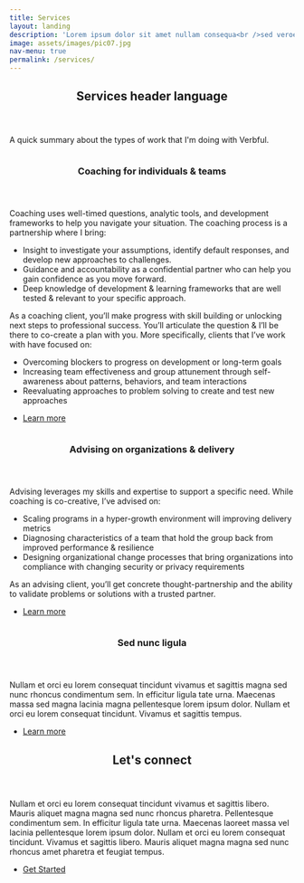 ```yaml
---
title: Services
layout: landing
description: 'Lorem ipsum dolor sit amet nullam consequa<br />sed veroeros. tempus adipiscing nulla.'
image: assets/images/pic07.jpg
nav-menu: true
permalink: /services/
---
```


<!-- Main -->
<div id="main">

<!-- One -->
<section id="one">
	<div class="inner">
		<header class="major">
			<h2>Services header language</h2>
		</header>
		<p>A quick summary about the types of work that I'm doing with Verbful.</p>
	</div>
</section>

<!-- Two -->
<section id="two" class="spotlights">
	<section>
		<a href="generic.html" class="image">
			<img src="{% link assets/images/pic08.jpg %}" alt="" data-position="center center" />
		</a>
		<div class="content">
			<div class="inner">
				<header class="major">
					<h3>Coaching for individuals & teams</h3>
				</header>
				<p>Coaching uses well-timed questions, analytic tools, and development frameworks to help you navigate your situation. The coaching process is a partnership where I bring:
	<ul>
			<li>Insight to investigate your assumptions, identify default responses, and develop new approaches to challenges.</li>
			<li>Guidance and accountability as a confidential partner who can help you gain confidence as you move forward.</li>
			<li>Deep knowledge of development & learning frameworks that are well tested & relevant to your specific approach.</li>
		</ul>
	</p>

<p> As a coaching client, you’ll make progress with skill building or unlocking next steps to professional success. You’ll articulate the question & I’ll be there to co-create a plan with you. More specifically, clients that I’ve work with have focused on:
	<ul>
		<li>Overcoming blockers to progress on development or long-term goals</li>
		<li>Increasing team effectiveness and group attunement through self-awareness about patterns, behaviors, and team interactions</li>
		<li>Reevaluating approaches to problem solving to create and test new approaches</li>
	</ul> 
</p>
				<ul class="actions">
					<li><a href="coaching" class="button">Learn more</a></li>
				</ul>
			</div>
		</div>
	</section>
	<section>
		<a href="generic.html" class="image">
			<img src="{% link assets/images/pic09.jpg %}" alt="" data-position="top center" />
		</a>
		<div class="content">
			<div class="inner">
				<header class="major">
					<h3>Advising on organizations & delivery</h3>
				</header>
				<p> Advising leverages my skills and expertise to support a specific need. While coaching is co-creative, I’ve advised on:
				<ul>
					<li>Scaling programs in a hyper-growth environment will improving delivery metrics</li>
					<li>Diagnosing characteristics of a team that hold the group back from improved performance & resilience</li>
					<li>Designing organizational change processes that bring organizations into compliance with changing security or privacy requirements</li>
			</ul>
	</p>
<p>As an advising client, you’ll get concrete thought-partnership and the ability to validate problems or solutions with a trusted partner. 
</p>
				<ul class="actions">
					<li><a href="advising" class="button">Learn more</a></li>
				</ul>
			</div>
		</div>
	</section>
	<section>
		<a href="generic.html" class="image">
			<img src="{% link assets/images/pic10.jpg %}" alt="" data-position="25% 25%" />
		</a>
		<div class="content">
			<div class="inner">
				<header class="major">
					<h3>Sed nunc ligula</h3>
				</header>
				<p>Nullam et orci eu lorem consequat tincidunt vivamus et sagittis magna sed nunc rhoncus condimentum sem. In efficitur ligula tate urna. Maecenas massa sed magna lacinia magna pellentesque lorem ipsum dolor. Nullam et orci eu lorem consequat tincidunt. Vivamus et sagittis tempus.</p>
				<ul class="actions">
					<li><a href="generic.html" class="button">Learn more</a></li>
				</ul>
			</div>
		</div>
	</section>
</section>

<!-- Three -->
<section id="three">
	<div class="inner">
		<header class="major">
			<h2>Let's connect</h2>
		</header>
		<p>Nullam et orci eu lorem consequat tincidunt vivamus et sagittis libero. Mauris aliquet magna magna sed nunc rhoncus pharetra. Pellentesque condimentum sem. In efficitur ligula tate urna. Maecenas laoreet massa vel lacinia pellentesque lorem ipsum dolor. Nullam et orci eu lorem consequat tincidunt. Vivamus et sagittis libero. Mauris aliquet magna magna sed nunc rhoncus amet pharetra et feugiat tempus.</p>
		<ul class="actions">
			<li><a href="generic.html" class="button next">Get Started</a></li>
		</ul>
	</div>
</section>

</div>
